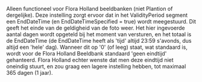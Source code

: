 Alleen functioneel voor Flora Holland beeldbanken (niet Plantion of dergelijke).
Deze instelling zorgt ervoor dat in het ValidityPeriod segment een EndDateTime (en EndDateTimeSpecified = true) wordt meegestuurd. Dit geeft het einde van de geldigheid
van de foto weer. Het hier ingevoerde aantal dagen wordt opgeteld bij het moment van versturen, en het totaal is de EndDateTime (de EndDateTime heeft als 'tijd' altijd
23:59 s'avonds, dus altijd een 'hele' dag).
Wanneer dit op '0' (of leeg) staat, wat standaard is, wordt voor de Flora Holland Beeldbank standaard 'geen eindtijd' gehanteerd.
Flora Holland echter wenste dat men deze eindtijd niet oneindig stuurt, en zou graag een lagere instelling hebben, tot maximaal 365 dagen (1 jaar).
